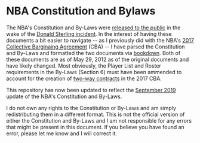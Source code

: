 # NBA Constitution and Bylaws

The NBA's Constitution and By-Laws were [released to the public](http://prawfsblawg.blogs.com/files/221035054-nba-constitution-and-by-laws.pdf) in the wake of the [Donald Sterling incident](https://deadspin.com/that-secret-nba-constitution-is-now-online-1569509012). In the interest of having these documents a bit easier to navigate -- as I previously did with the NBA's [2017 Collective Barginaing Agreement](https://atlhawksfanatic.github.io/NBA-CBA/) (CBA) -- I have parsed the Constitution and By-Laws and formatted the two documents via [bookdown](https://bookdown.org/yihui/bookdown/). Both of these documents are as of May 29, 2012 as of the original documents and have likely changed. Most obviously, the Player List and Roster requirements in the By-Laws (Section 6) must have been ammended to account for the creation of [two-way contracts](https://atlhawksfanatic.github.io/NBA-CBA/uniform-player-contract.html#two-way-contracts.) in the 2017 CBA.

This repository has now been updated to reflect the [September 2019](https://ak-static.cms.nba.com/wp-content/uploads/sites/4/2019/09/NBA-Constitution-By-Laws-September-2019-1.pdf) update of the NBA's Constitution and By-Laws.

I do not own any rights to the Constitution or By-Laws and am simply redistributing them in a different format. This is not the official version of either the Constitution and By-Laws and I am not responsible for any errors that might be present in this document. If you believe you have found an error, please let me know and I will correct it.